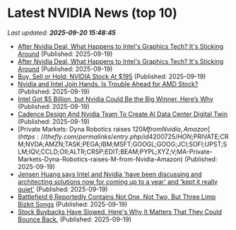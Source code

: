 # Latest NVIDIA News (top 10)
_Last updated: **2025-09-20 15:48:45**_

- [After Nvidia Deal, What Happens to Intel's Graphics Tech? It's Sticking Around](https://uk.pcmag.com/laptops/160162/after-nvidia-deal-what-happens-to-intels-graphics-tech-its-sticking-around) (Published: 2025-09-19)
- [After Nvidia Deal, What Happens to Intel's Graphics Tech? It's Sticking Around](https://me.pcmag.com/en/laptops/32338/after-nvidia-deal-what-happens-to-intels-graphics-tech-its-sticking-around) (Published: 2025-09-19)
- [Buy, Sell or Hold: NVIDIA Stock At $195](https://biztoc.com/x/08579b1a94893757) (Published: 2025-09-19)
- [Nvidia and Intel Join Hands. Is Trouble Ahead for AMD Stock?](https://biztoc.com/x/dc908b2969786093) (Published: 2025-09-19)
- [Intel Got $5 Billion, but Nvidia Could Be the Big Winner. Here’s Why](https://biztoc.com/x/0fc46dddd53f043f) (Published: 2025-09-19)
- [Cadence Design And Nvidia Team To Create AI Data Center Digital Twin](https://www.forbes.com/sites/karlfreund/2025/09/19/cadence-design-and-nvidia-team-to-create-ai-data-center-digital-twin/) (Published: 2025-09-19)
- [Private Markets: Dyna Robotics raises $120M from Nvidia, Amazon](https://thefly.com/permalinks/entry.php/id4200725/HON;$PRIVATE;CRM;NVDA;AMZN;TASK;PEGA;IBM;MSFT;GOOGL;GOOG;JCI;SOFI;UPST;SLM;IQV;CCLD;OII;ALTR;CRSP;EDIT;BEAM;PYPL;XYZ;V;MA-Private-Markets-Dyna-Robotics-raises-M-from-Nvidia-Amazon) (Published: 2025-09-19)
- [Jensen Huang says Intel and Nvidia 'have been discussing and architecting solutions now for coming up to a year' and 'kept it really quiet'](https://www.pcgamer.com/hardware/processors/jensen-huang-says-intel-and-nvidia-have-been-discussing-and-architecting-solutions-now-for-coming-up-to-a-year-and-kept-it-really-quiet/) (Published: 2025-09-19)
- [Battlefield 6 Reportedly Contains Not One, Not Two, But Three Limp Bizkit Songs](https://kotaku.com/battlefield-6-leaked-song-limp-bizkit-songs-intel-nvidia-gpu-switch-2-amazon-2000627132) (Published: 2025-09-19)
- [Stock Buybacks Have Slowed. Here's Why It Matters That They Could Bounce Back.](https://www.investopedia.com/stock-buybacks-have-slowed-here-s-why-it-matters-that-they-could-bounce-back-11812904) (Published: 2025-09-19)
